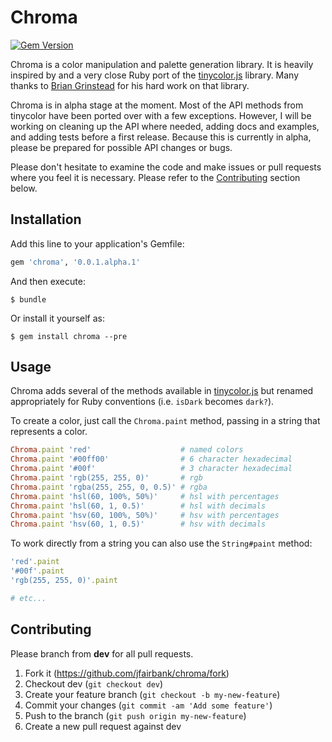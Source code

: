 # Chroma

[![Gem Version](https://badge.fury.io/rb/chroma.svg)](http://badge.fury.io/rb/chroma)

Chroma is a color manipulation and palette generation library. It is heavily
inspired by and a very close Ruby port of the
[tinycolor.js](https://bgrins.github.io/TinyColor/)
library. Many thanks to [Brian Grinstead](http://www.briangrinstead.com/blog/)
for his hard work on that library.

Chroma is in alpha stage at the moment. Most of the API methods from tinycolor
have been ported over with a few exceptions. However, I will be working on
cleaning up the API where needed, adding docs and examples, and adding tests
before a first release. Because this is currently in alpha, please be
prepared for possible API changes or bugs.

Please don't hesitate to examine the code and make issues or pull requests
where you feel it is necessary. Please refer to the
[Contributing](#contributing) section below.

## Installation

Add this line to your application's Gemfile:

```ruby
gem 'chroma', '0.0.1.alpha.1'
```

And then execute:

    $ bundle

Or install it yourself as:

    $ gem install chroma --pre

## Usage

Chroma adds several of the methods available in
[tinycolor.js](https://github.com/bgrins/TinyColor) but renamed appropriately
for Ruby conventions (i.e. `isDark` becomes `dark?`).

To create a color, just call the `Chroma.paint` method, passing in a string
that represents a color.

```ruby
Chroma.paint 'red'                    # named colors
Chroma.paint '#00ff00'                # 6 character hexadecimal
Chroma.paint '#00f'                   # 3 character hexadecimal
Chroma.paint 'rgb(255, 255, 0)'       # rgb
Chroma.paint 'rgba(255, 255, 0, 0.5)' # rgba
Chroma.paint 'hsl(60, 100%, 50%)'     # hsl with percentages
Chroma.paint 'hsl(60, 1, 0.5)'        # hsl with decimals
Chroma.paint 'hsv(60, 100%, 50%)'     # hsv with percentages
Chroma.paint 'hsv(60, 1, 0.5)'        # hsv with decimals
```

To work directly from a string you can also use the `String#paint` method:

```ruby
'red'.paint
'#00f'.paint
'rgb(255, 255, 0)'.paint

# etc...
```

## Contributing

Please branch from **dev** for all pull requests.

1. Fork it (https://github.com/jfairbank/chroma/fork)
2. Checkout dev (`git checkout dev`)
3. Create your feature branch (`git checkout -b my-new-feature`)
4. Commit your changes (`git commit -am 'Add some feature'`)
5. Push to the branch (`git push origin my-new-feature`)
6. Create a new pull request against dev
